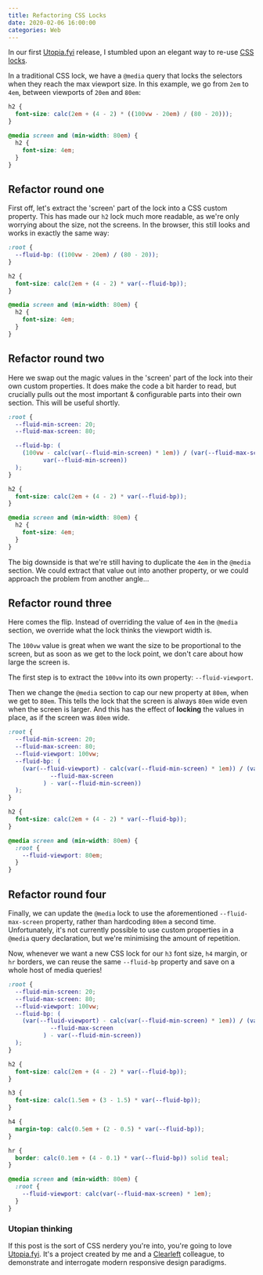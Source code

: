 ```yaml
---
title: Refactoring CSS Locks
date: 2020-02-06 16:00:00
categories: Web
---
```


In our first [Utopia.fyi](https://utopia.fyi/) release, I stumbled upon an elegant way to re-use [CSS locks](https://www.madebymike.com.au/writing/precise-control-responsive-typography/).

In a traditional CSS lock, we have a `@media` query that locks the selectors when they reach the max viewport size. In this example, we go from `2em` to `4em`, between viewports of `20em` and `80em`:

```css
h2 {
  font-size: calc(2em + (4 - 2) * ((100vw - 20em) / (80 - 20)));
}

@media screen and (min-width: 80em) {
  h2 {
    font-size: 4em;
  }
}
```

## Refactor round one

First off, let's extract the 'screen' part of the lock into a CSS custom property. This has made our `h2` lock much more readable, as we're only worrying about the size, not the screens. In the browser, this still looks and works in exactly the same way:

```css
:root {
  --fluid-bp: ((100vw - 20em) / (80 - 20));
}

h2 {
  font-size: calc(2em + (4 - 2) * var(--fluid-bp));
}

@media screen and (min-width: 80em) {
  h2 {
    font-size: 4em;
  }
}
```

## Refactor round two

Here we swap out the magic values in the 'screen' part of the lock into their own custom properties. It does make the code a bit harder to read, but crucially pulls out the most important & configurable parts into their own section. This will be useful shortly.

```css
:root {
  --fluid-min-screen: 20;
  --fluid-max-screen: 80;

  --fluid-bp: (
    (100vw - calc(var(--fluid-min-screen) * 1em)) / (var(--fluid-max-screen) -
          var(--fluid-min-screen))
  );
}

h2 {
  font-size: calc(2em + (4 - 2) * var(--fluid-bp));
}

@media screen and (min-width: 80em) {
  h2 {
    font-size: 4em;
  }
}
```

The big downside is that we're still having to duplicate the `4em` in the `@media` section. We could extract that value out into another property, or we could approach the problem from another angle...

## Refactor round three

Here comes the flip. Instead of overriding the value of `4em` in the `@media` section, we override what the lock thinks the viewport width is.

The `100vw` value is great when we want the size to be proportional to the screen, but as soon as we get to the lock point, we don't care about how large the screen is.

The first step is to extract the `100vw` into its own property: `--fluid-viewport`.

Then we change the `@media` section to cap our new property at `80em`, when we get to `80em`. This tells the lock that the screen is always `80em` wide even when the screen is larger. And this has the effect of **locking** the values in place, as if the screen was `80em` wide.

```css
:root {
  --fluid-min-screen: 20;
  --fluid-max-screen: 80;
  --fluid-viewport: 100vw;
  --fluid-bp: (
    (var(--fluid-viewport) - calc(var(--fluid-min-screen) * 1em)) / (var(
            --fluid-max-screen
          ) - var(--fluid-min-screen))
  );
}

h2 {
  font-size: calc(2em + (4 - 2) * var(--fluid-bp));
}

@media screen and (min-width: 80em) {
  :root {
    --fluid-viewport: 80em;
  }
}
```

## Refactor round four

Finally, we can update the `@media` lock to use the aforementioned `--fluid-max-screen` property, rather than hardcoding `80em` a second time. Unfortunately, it's not currently possible to use custom properties in a `@media` query declaration, but we're minimising the amount of repetition.

Now, whenever we want a new CSS lock for our `h3` font size, `h4` margin, or `hr` borders, we can reuse the same `--fluid-bp` property and save on a whole host of media queries!

```css
:root {
  --fluid-min-screen: 20;
  --fluid-max-screen: 80;
  --fluid-viewport: 100vw;
  --fluid-bp: (
    (var(--fluid-viewport) - calc(var(--fluid-min-screen) * 1em)) / (var(
            --fluid-max-screen
          ) - var(--fluid-min-screen))
  );
}

h2 {
  font-size: calc(2em + (4 - 2) * var(--fluid-bp));
}

h3 {
  font-size: calc(1.5em + (3 - 1.5) * var(--fluid-bp));
}

h4 {
  margin-top: calc(0.5em + (2 - 0.5) * var(--fluid-bp));
}

hr {
  border: calc(0.1em + (4 - 0.1) * var(--fluid-bp)) solid teal;
}

@media screen and (min-width: 80em) {
  :root {
    --fluid-viewport: calc(var(--fluid-max-screen) * 1em);
  }
}
```

### Utopian thinking

If this post is the sort of CSS nerdery you're into, you're going to love [Utopia.fyi](https://utopia.fyi/). It's a project created by me and a [Clearleft](https://clearleft.com/) colleague, to demonstrate and interrogate modern responsive design paradigms.
